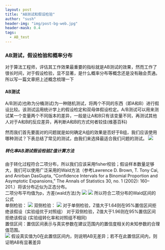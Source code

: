 ```yaml
---
layout: post
title: "AB测试和假设检验"
author: "sush"
header-img: "img/post-bg-web.jpg"
header-mask: 0.4
tags:
  - AB_test
---
```

### **AB测试，假设检验和概率分布**
对于算法工程师，评估其工作效果最重要的指标就是AB测试的效果，然而工作了很长时间，对于假设检验，显不显著，是什么概率分布等概念还是没有融会贯通。所以写一篇文章把上述概念梳理一下

#### AB测试
A/B测试(也称为分桶测试)为一种随机测试，将两个不同的东西（即A和B）进行假设比较。该测试运用统计学上的假设检定和双母体假设检定。A/B测试可以用来测试某一个变量两个不同版本的差异，一般是让A和B只有该变量不同，再测试其他人对于A和B的反应差异，再判断A和B的方式何者较佳(维基百科)

然而我们首先要面对的问题就是如何确定A组的效果是否好于B组，我们应该使用哪种测试？下表总结了常见的测试，由我们来选择最适合我们问题的测试。
<img src="/blog/img/in-post/ab_test/AB_test.png">

##### 转化率AB测试假设检验Z值计算方法
由于转化过程符合二项分布，所以我们应该采用fisher校验；假设样本数量足够大，我们可以使用广泛采用的Wald方法（参考Lawrence D. Brown, T. Tony Cai, and Anirban DasGupta, “Confidence Intervals for a Binomial Proportion and Asymptotic Expansions,” The Annals of Statistics 30, no. 1 (2002): 160–201.）将该分布近似为正态分布。  
二项分布平均值为p，方差(wald方法)为
<img src="http://latex.codecogs.com/gif.latex? SE_exp^2=\frac{p_experiment(1-p_experiment)}{n_experiment}">
<img src="http://latex.codecogs.com/gif.latex? SE_control^2=\frac{p_control(1-p_control)}{n_control}">
所以符合二项分布的Wald区间的公式  
单侧检验：
<img src="http://latex.codecogs.com/gif.latex? z=(p_experiment-p_control)/\sqrt{SE_exp^2}{SE_conrol^2}">
双侧检验：
<img src="http://latex.codecogs.com/gif.latex? z=|p_experiment-p_control|/\sqrt{SE_exp^2}{SE_conrol^2}">
对于单侧检验，Z值大于1.64则在95%置信区间拒绝该假设（实验组优于对照组）
对于双侧检验，Z值大于1.96则在95%置信区间拒绝该假设 (实验组转化率和对照组不相同)  
置信区间：置信区间表示与真实参数在建议范围内的置信度相关的未知参数的合理值范围。  
<img src="http://latex.codecogs.com/gif.latex? (p_1-p_2)\pm z\sqrt{\frac{p_1(1-p_1)}{n_1}+\frac{p_2(1-p_2)}{n_2}}">
假设真实值为0在此置信区间内，则说明AB无差异；若不在此置信区间内，则证明AB有显著差异


